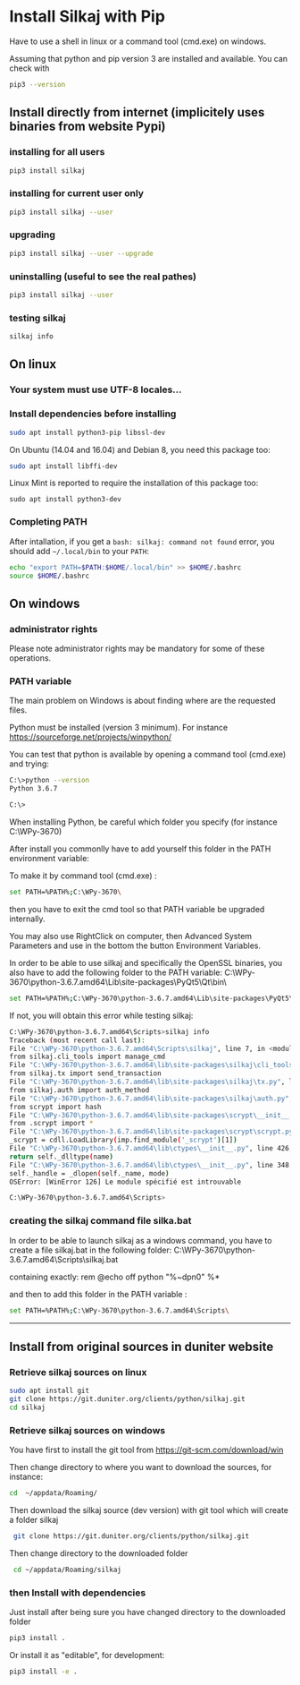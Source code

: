 # Install Silkaj with Pip

Have to use a shell in linux or a command tool (cmd.exe) on windows.

Assuming that python and pip version 3 are installed and available. You can check with
```bash
pip3 --version
```

## Install directly from internet (implicitely uses binaries from website Pypi)

### installing for all users

```bash
pip3 install silkaj
```

### installing for current user only

```bash
pip3 install silkaj --user
```

### upgrading

```bash
pip3 install silkaj --user --upgrade
```

### uninstalling (useful to see the real pathes)

```bash
pip3 install silkaj --user
```

### testing silkaj

```bash
silkaj info
```

## On linux 

### Your system must use UTF-8 locales...

### Install dependencies before installing

```bash
sudo apt install python3-pip libssl-dev
```

On Ubuntu (14.04 and 16.04) and Debian 8, you need this package too:
```bash
sudo apt install libffi-dev
```

Linux Mint is reported to require the installation of this package too:
```
sudo apt install python3-dev
```

### Completing PATH

After intallation, if you get a `bash: silkaj: command not found` error, you should add `~/.local/bin` to your `PATH`:
```bash
echo "export PATH=$PATH:$HOME/.local/bin" >> $HOME/.bashrc
source $HOME/.bashrc
```

## On windows

### administrator rights
Please note administrator rights may be mandatory for some of these operations.

### PATH variable

The main problem on Windows is about finding where are the requested files.

Python must be installed (version 3 minimum). For instance https://sourceforge.net/projects/winpython/

You can test that python is available by opening a command tool (cmd.exe) and trying:
```bash
C:\>python --version
Python 3.6.7

C:\>
```

When installing Python, be careful which folder you specify (for instance C:\WPy-3670)

After install you commonlly have to add yourself this folder in the PATH environment variable:

To make it by command tool (cmd.exe) :
```bash
set PATH=%PATH%;C:\WPy-3670\
```
then you have to exit the cmd tool so that PATH variable be upgraded internally.

You may also use RightClick on computer, then Advanced System Parameters and use in the bottom the button Environment Variables.

In order to be able to use silkaj and specifically the OpenSSL binaries, you also have to add the following folder to the PATH variable:
C:\WPy-3670\python-3.6.7.amd64\Lib\site-packages\PyQt5\Qt\bin\

```bash
set PATH=%PATH%;C:\WPy-3670\python-3.6.7.amd64\Lib\site-packages\PyQt5\Qt\bin\
```

If not, you will obtain this error while testing silkaj:
```bash
C:\WPy-3670\python-3.6.7.amd64\Scripts>silkaj info
Traceback (most recent call last):
File "C:\WPy-3670\python-3.6.7.amd64\Scripts\silkaj", line 7, in <module>
from silkaj.cli_tools import manage_cmd
File "C:\WPy-3670\python-3.6.7.amd64\lib\site-packages\silkaj\cli_tools.py", line 5, in <module>
from silkaj.tx import send_transaction
File "C:\WPy-3670\python-3.6.7.amd64\lib\site-packages\silkaj\tx.py", line 14, in <module>
from silkaj.auth import auth_method
File "C:\WPy-3670\python-3.6.7.amd64\lib\site-packages\silkaj\auth.py", line 5, in <module>
from scrypt import hash
File "C:\WPy-3670\python-3.6.7.amd64\lib\site-packages\scrypt\__init__.py", line 1, in <module>
from .scrypt import *
File "C:\WPy-3670\python-3.6.7.amd64\lib\site-packages\scrypt\scrypt.py", line 15, in <module>
_scrypt = cdll.LoadLibrary(imp.find_module('_scrypt')[1])
File "C:\WPy-3670\python-3.6.7.amd64\lib\ctypes\__init__.py", line 426, in LoadLibrary
return self._dlltype(name)
File "C:\WPy-3670\python-3.6.7.amd64\lib\ctypes\__init__.py", line 348, in init
self._handle = _dlopen(self._name, mode)
OSError: [WinError 126] Le module spécifié est introuvable

C:\WPy-3670\python-3.6.7.amd64\Scripts>
```

### creating the silkaj command file silka.bat

In order to be able to launch silkaj as a windows command, you have to create a file silkaj.bat in the following folder:
C:\WPy-3670\python-3.6.7.amd64\Scripts\silkaj.bat

containing exactly:
rem @echo off
python "%~dpn0" %*

and then to add this folder in the PATH variable :
```bash
set PATH=%PATH%;C:\WPy-3670\python-3.6.7.amd64\Scripts\
```



---

## Install from original sources in duniter website

### Retrieve silkaj sources on linux
```bash
sudo apt install git
git clone https://git.duniter.org/clients/python/silkaj.git
cd silkaj
```

### Retrieve silkaj sources on windows

You have first to install the git tool from https://git-scm.com/download/win

Then change directory to where you want to download the sources, for instance:
```bash
cd  ~/appdata/Roaming/
```

Then download the silkaj source (dev version) with git tool
which will create a folder silkaj

```bash
 git clone https://git.duniter.org/clients/python/silkaj.git
 ```
 
Then change directory to the downloaded folder
```bash
 cd ~/appdata/Roaming/silkaj
```

### then Install with dependencies

Just install
after being sure you have changed directory to the downloaded folder
```bash
pip3 install .
```

Or install it as "editable", for development:
```bash
pip3 install -e .
```

